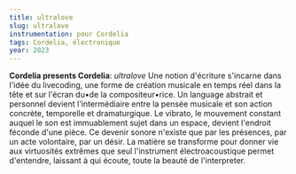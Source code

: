 ```yaml
---
title: ultralove
slug: ultralove
instrumentation: pour Cordelia
tags: Cordelia, électronique
year: 2023
---
```

**Cordelia presents Cordelia**: _ultralove_
Une notion d'écriture s'incarne dans l'idée du livecoding, une forme de création musicale en temps réel dans la tête et sur l'écran du•de la compositeur•rice. Un language abstrait et personnel devient l'intermédiaire entre la pensée musicale et son action concrète, temporelle et dramaturgique. Le vibrato, le mouvement constant auquel le son est immuablement sujet dans un espace, devient l'endroit féconde d'une pièce. Ce devenir sonore n'existe que par les présences, par un acte volontaire, par un désir. La matière se transforme pour donner vie aux virtuosités extrêmes que seul l'instrument électroacoustique permet d'entendre, laissant à qui écoute, toute la beauté de l'interpreter.
